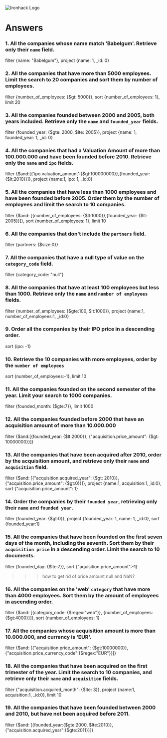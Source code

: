 ![Ironhack Logo](https://i.imgur.com/1QgrNNw.png)

# Answers

### 1. All the companies whose name match 'Babelgum'. Retrieve only their `name` field.

filter {name: "Babelgum"},
project {name: 1, \_id: 0}

### 2. All the companies that have more than 5000 employees. Limit the search to 20 companies and sort them by **number of employees**.

filter {number_of_employees: {\$gt: 5000}},
sort {number_of_employees: 1},
limit 20

### 3. All the companies founded between 2000 and 2005, both years included. Retrieve only the `name` and `founded_year` fields.

filter {founded_year: {$gte: 2000, $lte: 2005}},
project {name: 1, founded_year: 1, \_id: 0}

### 4. All the companies that had a Valuation Amount of more than 100.000.000 and have been founded before 2010. Retrieve only the `name` and `ipo` fields.

filter {$and:[{'ipo.valuation_amount':{$gt:100000000}},{founded_year:{\$lt:2010}}]},
project {name:1, ipo: 1, \_id:0}

### 5. All the companies that have less than 1000 employees and have been founded before 2005. Order them by the number of employees and limit the search to 10 companies.

filter {$and: [{number_of_employees: {$lt:1000}},{founded_year: {\$lt: 2005}}]},
sort {number_of_employees: 1},
limit 10

### 6. All the companies that don't include the `partners` field.

filter {partners: {\$size:0}}

### 7. All the companies that have a null type of value on the `category_code` field.

filter {category_code: "null"}

### 8. All the companies that have at least 100 employees but less than 1000. Retrieve only the `name` and `number of employees` fields.

filter {number_of_employees: {$gte:100, $lt:1000}},
project {name:1, number_of_employees:1, \_id:0}

### 9. Order all the companies by their IPO price in a descending order.

sort {ipo: -1}

### 10. Retrieve the 10 companies with more employees, order by the `number of employees`

sort {number_of_employees:-1},
limit 10

### 11. All the companies founded on the second semester of the year. Limit your search to 1000 companies.

filter {founded_month: {\$gte:7}},
limit 1000

### 12. All the companies founded before 2000 that have an acquisition amount of more than 10.000.000

filter {$and:[{founded_year: {$lt:2000}}, {"acquisition.price_amount": {\$gt: 10000000}}]}

### 13. All the companies that have been acquired after 2010, order by the acquisition amount, and retrieve only their `name` and `acquisition` field.

filter {$and: [{"acquisition.acquired_year": {$gt: 2010}},{"acquisition.price_amount": {\$gt:0}}]},
project {name:1, acquisition:1,\_id:0},
sort {"acquisition.price_amount": 1}

### 14. Order the companies by their `founded year`, retrieving only their `name` and `founded year`.

filter {founded_year: {\$gt:0}},
project {founded_year: 1, name: 1, \_id:0},
sort {founded_year:1}

### 15. All the companies that have been founded on the first seven days of the month, including the seventh. Sort them by their `acquisition price` in a descending order. Limit the search to 10 documents.

filter {founded_day: {\$lte:7}},
sort {"aquisition.price_amount":-1}

> > > how to get rid of price amount null and NaN?

### 16. All the companies on the 'web' `category` that have more than 4000 employees. Sort them by the amount of employees in ascending order.

filter {$and: [{category_code: {$regex:"web"}}, {number_of_employees: {\$gt:4000}}]},
sort {number_of_employees: 1}

### 17. All the companies whose acquisition amount is more than 10.000.000, and currency is 'EUR'.

filter {$and: [{"acquisition.price_amount": {$gt:10000000}},{"acquisition.price_currency_code":{\$regex:"EUR"}}]}

### 18. All the companies that have been acquired on the first trimester of the year. Limit the search to 10 companies, and retrieve only their `name` and `acquisition` fields.

filter {"acquisition.acquired_month": {\$lte: 3}},
project {name:1, acquisition:1, \_id:0},
limit 10

### 19. All the companies that have been founded between 2000 and 2010, but have not been acquired before 2011.

filter {$and: [{founded_year:{$gte:2000, $lte:2010}},{"acquisition.acquired_year":{$gte:2011}}]}
